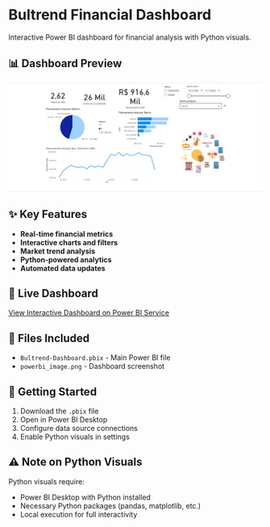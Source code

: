 # Bultrend Financial Dashboard

Interactive Power BI dashboard for financial analysis with Python visuals.

## 📊 Dashboard Preview

![Dashboard Screenshot](powerbi_image.png)

## ✨ Key Features
- **Real-time financial metrics**
- **Interactive charts and filters** 
- **Market trend analysis**
- **Python-powered analytics**
- **Automated data updates**

## 🔗 Live Dashboard
<p>
  <a href="https://app.powerbi.com/view?r=eyJrIjoiMDc0NjdhZmEtZGY5MC00MWQ1LWE3OWItOWQ3MmZiZTc2YjYzIiwidCI6IjAyZGU0MmU3LTBjODUtNDNlNC1hYjIyLWQ4ZTM2MzJmMWE0NyJ9" target="_blank" rel="noopener">View Interactive Dashboard on Power BI Service</a>
</p>

## 📁 Files Included
- `Bultrend-Dashboard.pbix` - Main Power BI file
- `powerbi_image.png` - Dashboard screenshot

## 🚀 Getting Started
1. Download the `.pbix` file
2. Open in Power BI Desktop
3. Configure data source connections
4. Enable Python visuals in settings

## ⚠️ Note on Python Visuals
Python visuals require:
- Power BI Desktop with Python installed
- Necessary Python packages (pandas, matplotlib, etc.)
- Local execution for full interactivity
